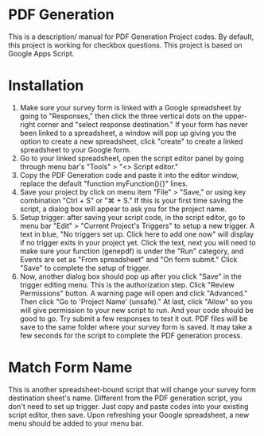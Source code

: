 # PDF Generation
This is a description/ manual for PDF Generation Project codes.
By default, this project is working for checkbox questions.
This project is based on Google Apps Script.

# Installation
1. Make sure your survey form is linked with a Google spreadsheet by going to "Responses," then click the three vertical dots on the upper-right corner and "select response destination." If your form has never been linked to a spreadsheet, a window will pop up giving you the option to create a new spreadsheet, click "create" to create a linked spreadsheet to your Google form.
2. Go to your linked spreadsheet, open the script editor panel by going through menu bar's "Tools" > "<> Script editor."
3. Copy the PDF Generation code and paste it into the editor window, replace the default "function myFunction(){}" lines.
4. Save your project by click on menu item "File" > "Save," or using key combination "Ctrl + S" or "⌘ + S." If this is your first time saving the script, a dialog box will appear to ask you for the project name.
4. Setup trigger: after saving your script code, in the script editor, go to menu bar "Edit" > "Current Project's Triggers" to setup a new trigger. A text in blue, "No triggers set up. Click here to add one now" will display if no trigger exits in your project yet. Click the text, next you will need to make sure your function (genepdf) is under the "Run" category, and Events are set as "From spreadsheet" and "On form submit." Click "Save" to complete the setup of trigger.
5. Now, another dialog box should pop up after you click "Save" in the trigger editing menu. This is the authorization step. Click "Review Permissions" button. A warning page will open and click "Advanced." Then click "Go to 'Project Name' (unsafe)." At last, click "Allow" so you will give permission to your new script to run. And your code should be good to go. Try submit a few responses to test it out. PDF files will be save to the same folder where your survey form is saved. It may take a few seconds for the script to complete the PDF generation process.

# Match Form Name
This is another spreadsheet-bound script that will change your survey form destination sheet's name. Different from the PDF generation script, you don't need to set up trigger. Just copy and paste codes into your existing script editor, then save. Upon refreshing your Google spreadsheet, a new menu should be added to your menu bar.
